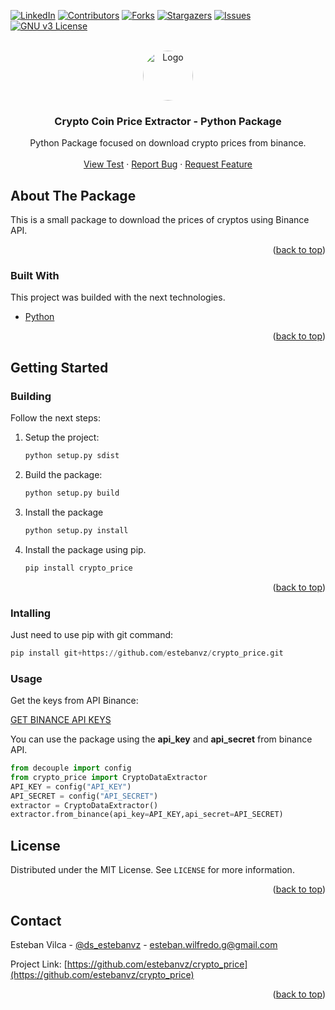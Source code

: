 <div id="top"></div>

[![LinkedIn][linkedin-shield]][linkedin-url]
[![Contributors][contributors-shield]][contributors-url]
[![Forks][forks-shield]][forks-url]
[![Stargazers][stars-shield]][stars-url]
[![Issues][issues-shield]][issues-url]
[![GNU v3 License][license-shield]][license-url]



<!-- PROJECT LOGO -->
<br />
<div align="center">
  <a href="https://github.com/estebanvz/crypto_price/">
    <img src="https://avatars.githubusercontent.com/u/65377832?s=400&u=12c57a2350bcd69068ced71f630ca0d5559e6621&v=4)}" alt="Logo" width="80" height="80" style="border-radius:100%">
  </a>

  <h3 align="center"> Crypto Coin Price Extractor - Python Package
</h3>

  <p align="center">
    Python Package focused on download crypto prices from binance.
    <br />
    <!-- <a href="https://github.com/estebanvz/crypto_price"><strong>Explore the docs »</strong></a>
    <br /> -->
    <br />
    <a href="https://github.com/estebanvz/crypto_price/">View Test</a>
    ·
    <a href="https://github.com/estebanvz/crypto_price/issues">Report Bug</a>
    ·
    <a href="https://github.com/estebanvz/crypto_price/issues">Request Feature</a>
  </p>
</div>



<!-- TABLE OF CONTENTS
<details>
  <summary>Table of Contents</summary>
  <ol>
    <li>
      <a href="#about-the-project">About The Project</a>
      <ul>
        <li><a href="#built-with">Built With</a></li>
      </ul>
    </li>
    <li>
      <a href="#getting-started">Getting Started</a>
      <ul>
        <li><a href="#prerequisites">Prerequisites</a></li>
        <li><a href="#installation">Installation</a></li>
      </ul>
    </li>
    <li><a href="#usage">Usage</a></li>
    <li><a href="#roadmap">Roadmap</a></li>
    <li><a href="#contributing">Contributing</a></li>
    <li><a href="#license">License</a></li>
    <li><a href="#contact">Contact</a></li>
    <li><a href="#acknowledgments">Acknowledgments</a></li>
  </ol>
</details> -->



<!-- ABOUT THE PROJECT -->
## About The Package

This is a small package to download the prices of cryptos using Binance API.

<p align="right">(<a href="#top">back to top</a>)</p>



### Built With

This project was builded with the next technologies.

* [Python](https://python.org/)

<p align="right">(<a href="#top">back to top</a>)</p>



<!-- GETTING STARTED -->
## Getting Started


<!-- ### Prerequisites

You need the next components to run this project.
* Docker. To install it follow these steps [Click](https://docs.docker.com/get-docker/). 
  On Ubuntu, you can run:
```sh
sudo apt-get install docker-ce docker-ce-cli containerd.io
```
* Visual Studio Code. To install it follow these steps [Click](https://code.visualstudio.com/download). On Ubuntu, you can run:
```sh
sudo snap install code --classic
```
* Install the visual studio code extension "Remote - Containers" -->
### Building

Follow the next steps:

1. Setup the project:
   ```python
   python setup.py sdist
   ```
2. Build the package:
   ```python
   python setup.py build
   ```
3. Install the package
   ```python
   python setup.py install
   ```
4. Install the package using pip.
    ```bash
    pip install crypto_price
    ```
<p align="right">(<a href="#top">back to top</a>)</p>

### Intalling

Just need to use pip with git command:
```python
pip install git+https://github.com/estebanvz/crypto_price.git
```

### Usage

Get the keys from API Binance:

[GET BINANCE API KEYS](https://www.binance.com/en/support/faq/360002502072)

You can use the package using the **api_key** and **api_secret** from binance API.
```python
from decouple import config
from crypto_price import CryptoDataExtractor
API_KEY = config("API_KEY")
API_SECRET = config("API_SECRET")
extractor = CryptoDataExtractor()
extractor.from_binance(api_key=API_KEY,api_secret=API_SECRET)
```

<!-- USAGE EXAMPLES
## Usage

Use this space to show useful examples of how a project can be used. Additional screenshots, code examples and demos work well in this space. You may also link to more resources.

_For more examples, please refer to the [Documentation](https://example.com)_

<p align="right">(<a href="#top">back to top</a>)</p>



<!-- ROADMAP -->
<!-- ## Roadmap

- [x] Add Changelog
- [x] Add back to top links
- [ ] Add Additional Templates w/ Examples
- [ ] Add "components" document to easily copy & paste sections of the readme
- [ ] Multi-language Support
    - [ ] Chinese
    - [ ] Spanish

See the [open issues](https://github.com/estebanvz/crypto_price/issues) for a full list of proposed features (and known issues).

<p align="right">(<a href="#top">back to top</a>)</p> -->

<!-- LICENSE -->
## License

Distributed under the MIT License. See `LICENSE` for more information.

<p align="right">(<a href="#top">back to top</a>)</p>



<!-- CONTACT -->
## Contact

Esteban Vilca - [@ds_estebanvz](https://twitter.com/ds_estebanvz) - [esteban.wilfredo.g@gmail.com](mailto:esteban.wilfredo.g@gmail.com)

Project Link: [https://github.com/estebanvz/crypto_price](https://github.com/estebanvz/crypto_price)

<p align="right">(<a href="#top">back to top</a>)</p>



<!-- MARKDOWN LINKS & IMAGES -->
<!-- https://www.markdownguide.org/basic-syntax/#reference-style-links -->
[contributors-shield]: https://img.shields.io/github/contributors/estebanvz/crypto_price.svg
[contributors-url]: https://github.com/estebanvz/crypto_price/graphs/contributors
[forks-shield]: https://img.shields.io/github/forks/estebanvz/crypto_price.svg
[forks-url]: https://github.com/estebanvz/crypto_price/network/members
[stars-shield]: https://img.shields.io/github/stars/estebanvz/crypto_price.svg
[stars-url]: https://github.com/estebanvz/crypto_price/stargazers
[issues-shield]: https://img.shields.io/github/issues/estebanvz/crypto_price.svg
[issues-url]: https://github.com/estebanvz/crypto_price/issues
[license-shield]: https://img.shields.io/github/license/estebanvz/crypto_price.svg
[license-url]: https://github.com/estebanvz/crypto_price/blob/main/LICENSE
[linkedin-shield]: https://img.shields.io/badge/-LinkedIn-black.svg?=linkedin&colorB=888
[linkedin-url]: https://linkedin.com/in/estebanvz
[product-screenshot]: images/screenshot.png